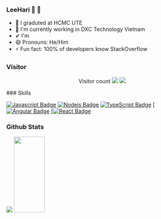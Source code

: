 ### LeeHari :tada: :tada:

- 🔭 I graduted at HCMC UTE
- 🌱 I'm currently working in DXC Technology Vietnam
- ✔  I'm
- 😄 Pronouns: He/Him
- ⚡ Fun fact: 100% of developers know StackOverflow
### Visitor
<p align="center">
   Visitor count
   <img src="https://profile-counter.glitch.me/leehari-ute/count.svg"/>
  
   <a href="https://hits.seeyoufarm.com">
      <img src="https://hits.seeyoufarm.com/api/count/incr/badge.svg?url=https%3A%2F%2Fgithub.com%2Fleehari-ute&count_bg=%2379C83D&title_bg=%23555555&icon=&icon_color=%23E7E7E7&title=hits&edge_flat=false" />
   </a>
</p>
### Skills

[![Javascript Badge](https://img.shields.io/badge/-Javascript-F0DB4F?style=for-the-badge&labelColor=black&logo=javascript&logoColor=F0DB4F)](#) 
[![Nodejs Badge](https://img.shields.io/badge/-Nodejs-3C873A?style=for-the-badge&labelColor=black&logo=node.js&logoColor=3C873A)](#) 
[![TypeScript Badge](https://img.shields.io/badge/TypeScript-007ACC?style=for-the-badge&logo=typescript&logoColor=white)](#)
[[![Angular Badge](https://img.shields.io/badge/Angular-DD0031?style=for-the-badge&logo=angular&logoColor=white)](#)
[[![React Badge](https://img.shields.io/badge/React-20232A?style=for-the-badge&logo=react&logoColor=61DAFB)](#)
### Github Stats
<p>
<img src="https://github-readme-stats.vercel.app/api?username=leehari-ute&show_icons=true&theme=tokyonight" />
<img src="https://github-readme-stats.vercel.app/api/top-langs/?username=leehari-ute&show_icons=true&layout=compact&cache_seconds=1800&langs_count=8&theme=blueberry&count_private=true&show_icons=true" width=40% height="200px"/>
</p>
